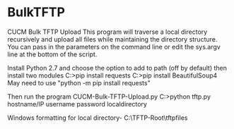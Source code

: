 # BulkTFTP
CUCM Bulk TFTP Upload
This program will traverse a local directory recursively and upload all files while maintaining the directory structure.
You can pass in the parameters on the command line or edit the sys.argv line at the bottom of the script.

Install Python 2.7 and choose the option to add to path (off by default) then install two modules
C:\>pip install requests
C:\>pip install BeautifulSoup4
May need to use "python -m pip install requests"

Then run the program CUCM-Bulk-TFTP-Upload.py
C:\>python tftp.py hostname/IP username password localdirectory

Windows formatting for local directory- C:\\TFTP-Root\\tftpfiles
